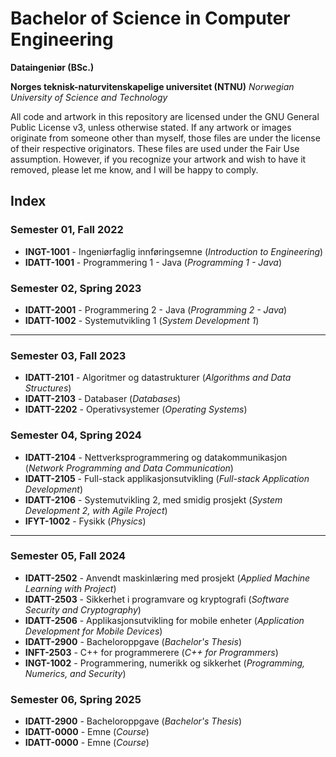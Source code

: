 # Bachelor of Science in Computer Engineering
**Dataingeniør (BSc.)**

**Norges teknisk-naturvitenskapelige universitet (NTNU)**
*Norwegian University of Science and Technology*

All code and artwork in this repository are licensed under the GNU General Public License v3, unless otherwise stated. If any artwork or images originate from someone other than myself, those files are under the license of their respective originators. These files are used under the Fair Use assumption. However, if you recognize your artwork and wish to have it removed, please let me know, and I will be happy to comply.

## Index

### Semester 01, Fall 2022

- **INGT-1001** - Ingeniørfaglig innføringsemne (*Introduction to Engineering*)
- **IDATT-1001** - Programmering 1 - Java (*Programming 1 - Java*)

### Semester 02, Spring 2023

- **IDATT-2001** - Programmering 2 - Java (*Programming 2 - Java*)
- **IDATT-1002** - Systemutvikling 1 (*System Development 1*)

------

### Semester 03, Fall 2023

- **IDATT-2101** - Algoritmer og datastrukturer (*Algorithms and Data Structures*)
- **IDATT-2103** - Databaser (*Databases*)
- **IDATT-2202** - Operativsystemer (*Operating Systems*)

### Semester 04, Spring 2024

- **IDATT-2104** - Nettverksprogrammering og datakommunikasjon (*Network Programming and Data Communication*)
- **IDATT-2105** - Full-stack applikasjonsutvikling (*Full-stack Application Development*)
- **IDATT-2106** - Systemutvikling 2, med smidig prosjekt (*System Development 2, with Agile Project*)
- **IFYT-1002** - Fysikk (*Physics*)

------

### Semester 05, Fall 2024

- **IDATT-2502** - Anvendt maskinlæring med prosjekt (*Applied Machine Learning with Project*)
- **IDATT-2503** - Sikkerhet i programvare og kryptografi (*Software Security and Cryptography*)
- **IDATT-2506** - Applikasjonsutvikling for mobile enheter (*Application Development for Mobile Devices*)
- **IDATT-2900** - Bacheloroppgave (*Bachelor's Thesis*)
- **INFT-2503** - C++ for programmerere (*C++ for Programmers*)
- **INGT-1002** - Programmering, numerikk og sikkerhet (*Programming, Numerics, and Security*)

### Semester 06, Spring 2025

- **IDATT-2900** - Bacheloroppgave (*Bachelor's Thesis*)
- **IDATT-0000** - Emne (*Course*)
- **IDATT-0000** - Emne (*Course*)
